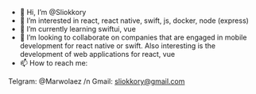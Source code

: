 - 👋 Hi, I’m @Sliokkory
- 👀 I’m interested in react, react native, swift, js, docker, node (express)
- 🌱 I’m currently learning swiftui, vue
- 💞️ I’m looking to collaborate on companies that are engaged in mobile development for react native or swift. Also interesting is the development of web applications for react, vue
- 📫 How to reach me:

Telgram: @Marwolaez /n
Gmail: sliokkory@gmail.com
